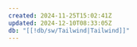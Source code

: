 ```yaml
---
created: 2024-11-25T15:02:41Z
updated: 2024-12-10T08:33:05Z
db: "[[!db/sw/Tailwind|Tailwind]]"
---
```

